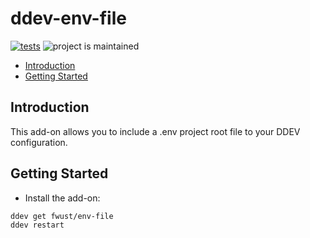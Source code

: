 # ddev-env-file <!-- omit in toc -->

[![tests](https://github.com/fwust/ddev-env-file/actions/workflows/tests.yml/badge.svg)](https://github.com/fwust/env-file/actions/workflows/tests.yml) ![project is maintained](https://img.shields.io/maintenance/yes/2024.svg)

- [Introduction](#introduction)
- [Getting Started](#getting-started)

## Introduction

This add-on allows you to include a .env project root file to your DDEV configuration.

## Getting Started

- Install the add-on:

```shell
ddev get fwust/env-file
ddev restart
```